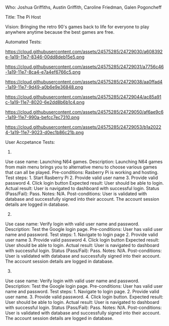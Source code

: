 Who: Joshua Griffiths, Austin Griffith, Caroline Friedman, Galen Pogoncheff

Title: The Pi Host

Vision: Bringing the retro 90's games back to life for everyone to play anywhere anytime because the best games are free.

Automated Tests:

https://cloud.githubusercontent.com/assets/24575285/24729030/a608392e-1a19-11e7-8346-00dd8deb15e5.png

https://cloud.githubusercontent.com/assets/24575285/24729031/a7756c46-1a19-11e7-8ca4-e7a4ef6766c5.png

https://cloud.githubusercontent.com/assets/24575285/24729038/aa0ffad4-1a19-11e7-9d49-a0b6e9e36848.png

https://cloud.githubusercontent.com/assets/24575285/24729044/ac85a91c-1a19-11e7-8020-6e2dd8b6b1c4.png

https://cloud.githubusercontent.com/assets/24575285/24729050/af6ae9c6-1a19-11e7-990a-befcc7ec7310.png

https://cloud.githubusercontent.com/assets/24575285/24729053/b1a20224-1a19-11e7-9023-d0ec1b86c21b.png

User Accpetance Tests:

1)
Use case name:
    Launching N64 games.
Description:
    Launching N64 games from main menu brings you to alternative menu to choose various games that can all be played.
Pre-conditions:
    Rasberry Pi is working and hosting.
Test steps:
    1. Start Rasberry Pi
    2. Provide valid user name
    3. Provide valid password
    4. Click login button
Expected result:
    User should be able to login.
Actual result:
    User is navigated to dashboard with successful login.
Status (Pass/Fail):
    Pass.
Notes:
    N/A.
Post-conditions:
    User is validated with database and successfully signed into their account.
    The account session details are logged in database.
   
   
2)
Use case name:
    Verify login with valid user name and password.
Description:
    Test the Google login page.
Pre-conditions:
    User has valid user name and password.
Test steps:
    1. Navigate to login page
    2. Provide valid user name
    3. Provide valid password
    4. Click login button
Expected result:
    User should be able to login.
Actual result:
    User is navigated to dashboard with successful login.
Status (Pass/Fail):
    Pass.
Notes:
    N/A.
Post-conditions:
    User is validated with database and successfully signed into their account.
    The account session details are logged in database.
    
    
3)
Use case name:
    Verify login with valid user name and password.
Description:
    Test the Google login page.
Pre-conditions:
    User has valid user name and password.
Test steps:
    1. Navigate to login page.
    2. Provide valid user name.
    3. Provide valid password.
    4. Click login button.
Expected result:
    User should be able to login.
Actual result:
    User is navigated to dashboard with successful login.
Status (Pass/Fail):
    Pass.
Notes:
    N/A.
Post-conditions:
    User is validated with database and successfully signed into their account.
    The account session details are logged in database.

